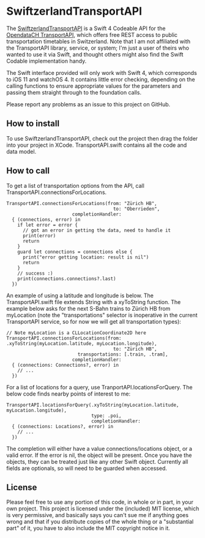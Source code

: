 # SwiftzerlandTransportAPI

The [SwiftzerlandTransportAPI](https://github.com/samkass/SwiftzerlandTransportAPI) is a Swift 4 Codeable API for the [OpendataCH TransportAPI](https://github.com/OpendataCH/Transport), which offers free REST access to public transportation timetables in Switzerland. Note that I am not affiliated with the TransportAPI library, service, or system; I'm just a user of theirs who wanted to use it via Swift, and thought others might also find the Swift Codable implementation handy.

The Swift interface provided will only work with Swift 4, which corresponds to iOS 11 and watchOS 4. It contains little error checking, depending on the calling functions to ensure appropriate values for the parameters and passing them straight through to the foundation calls.

Please report any problems as an issue to this project on GitHub.

## How to install

To use SwiftzerlandTransportAPI, check out the project then drag the folder into your project in XCode. TransportAPI.swift contains all the code and data model.

## How to call

To get a list of transportation options from the API, call TransportAPI.connectionsForLocations.

    TransportAPI.connectionsForLocations(from: "Zürich HB",
                                           to: "Oberrieden",
                            completionHandler:
      { (connections, error) in
        if let error = error {
          // got an error in getting the data, need to handle it
          print(error)
          return
        }
        guard let connections = connections else {
          print("error getting location: result is nil")
          return
        }
        // success :)
        print(connections.connections?.last)
      })
    
An example of using a latitude and longitude is below. The TransportAPI.swift file extends String with a xyToString function. The example below asks for the next S-Bahn trains to Zürich HB from myLocation (note the "transportations" selector is inoperative in the current TransportAPI service, so for now we will get all transportation types):

    // Note myLocation is a CLLocationCoordinate2D here
    TransportAPI.connectionsForLocations(from: .xyToString(myLocation.latitude, myLocation.longitude),
                                           to: "Zürich HB",
                              transportations: [.train, .tram],
                            completionHandler:
      { (connections: Connections?, error) in
        // ...
      })
      
For a list of locations for a query, use TranportAPI.locationsForQuery. The below code finds nearby points of interest to me:

    TransportAPI.locationsForQuery(.xyToString(myLocation.latitude, myLocation.longitude),
                                   type: .poi,
                                   completionHandler:
      { (connections: Locations?, error) in
        // ...
      })
      
The completion will either have a value connections/locations object, or a valid error. If the error is nil, the object will be present. Once you have the objects, they can be treated just like any other Swift object. Currently all fields are optionals, so will need to be guarded when accessed.
      
## License

Please feel free to use any portion of this code, in whole or in part, in your own project. This project is licensed under the (included) MIT license, which is very permissive, and basically says you can't sue me if anything goes wrong and that if you distribute copies of the whole thing or a "substantial part" of it, you have to also include the MIT copyright notice in it.


